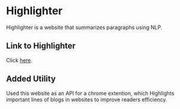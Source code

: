 # Highlighter
Highlighter is a website that summarizes paragraphs using NLP.

## Link to Highlighter
Click [here](https://dubrese.pythonanywhere.com/ "Highlighter").

## Added Utility
Used this website as an API for a chrome extention,
which Highlights important lines of blogs in websites to improve readers efficiency.
